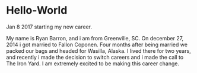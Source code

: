 # Hello-World
Jan 8 2017 starting my new career.

My name is Ryan Barron, and i am from Greenville, SC. On december 27, 2014 i got married to Fallon Coponen.
Four months after being married we packed our bags and headed for Wasilla, Alaska. I lived there for two years, and recently i made the decision to switch careers and i made the call to The Iron Yard. I am extremely excited to be making this career change.
